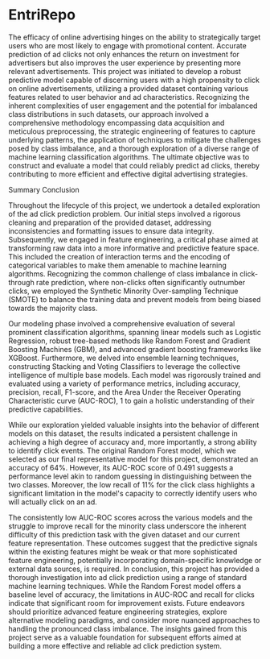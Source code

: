 # EntriRepo
The efficacy of online advertising hinges on the ability to strategically target users who are most likely to engage with promotional content. Accurate prediction of ad clicks not only enhances the return on investment for advertisers but also improves the user experience by presenting more relevant advertisements. This project was initiated to develop a robust predictive model capable of discerning users with a high propensity to click on online advertisements, utilizing a provided dataset containing various features related to user behavior and ad characteristics. Recognizing the inherent complexities of user engagement and the potential for imbalanced class distributions in such datasets, our approach involved a comprehensive methodology encompassing data acquisition and meticulous preprocessing, the strategic engineering of features to capture underlying patterns, the application of techniques to mitigate the challenges posed by class imbalance, and a thorough exploration of a diverse range of machine learning classification algorithms. The ultimate objective was to construct and evaluate a model that could reliably predict ad clicks, thereby contributing to more efficient and effective digital advertising strategies.  


Summary Conclusion

Throughout the lifecycle of this project, we undertook a detailed exploration of the ad click prediction problem. Our initial steps involved a rigorous cleaning and preparation of the provided dataset, addressing inconsistencies and formatting issues to ensure data integrity. Subsequently, we engaged in feature engineering, a critical phase aimed at transforming raw data into a more informative and predictive feature space. This included the creation of interaction terms and the encoding of categorical variables to make them amenable to machine learning algorithms. Recognizing the common challenge of class imbalance in click-through rate prediction, where non-clicks often significantly outnumber clicks, we employed the Synthetic Minority Over-sampling Technique (SMOTE) to balance the training data and prevent models from being biased towards the majority class.

Our modeling phase involved a comprehensive evaluation of several prominent classification algorithms, spanning linear models such as Logistic Regression, robust tree-based methods like Random Forest and Gradient Boosting Machines (GBM), and advanced gradient boosting frameworks like XGBoost. Furthermore, we delved into ensemble learning techniques, constructing Stacking and Voting Classifiers to leverage the collective intelligence of multiple base models. Each model was rigorously trained and evaluated using a variety of performance metrics, including accuracy, precision, recall, F1-score, and the Area Under the Receiver Operating Characteristic curve (AUC-ROC), 1  to gain a holistic understanding of their predictive capabilities.    

While our exploration yielded valuable insights into the behavior of different models on this dataset, the results indicated a persistent challenge in achieving a high degree of accuracy and, more importantly, a strong ability to identify click events. The original Random Forest model, which we selected as our final representative model for this project, demonstrated an accuracy of 64%. However, its AUC-ROC score of 0.491 suggests a performance level akin to random guessing in distinguishing between the two classes. Moreover, the low recall of 11% for the click class highlights a significant limitation in the model's capacity to correctly identify users who will actually click on an ad.

The consistently low AUC-ROC scores across the various models and the struggle to improve recall for the minority class underscore the inherent difficulty of this prediction task with the given dataset and our current feature representation. These outcomes suggest that the predictive signals within the existing features might be weak or that more sophisticated feature engineering, potentially incorporating domain-specific knowledge or external data sources, is required.
In conclusion, this project has provided a thorough investigation into ad click prediction using a range of standard machine learning techniques. While the Random Forest model offers a baseline level of accuracy, the limitations in AUC-ROC and recall for clicks indicate that significant room for improvement exists. Future endeavors should prioritize advanced feature engineering strategies, explore alternative modeling paradigms, and consider more nuanced approaches to handling the pronounced class imbalance. The insights gained from this project serve as a valuable foundation for subsequent efforts aimed at building a more effective and reliable ad click prediction system.
